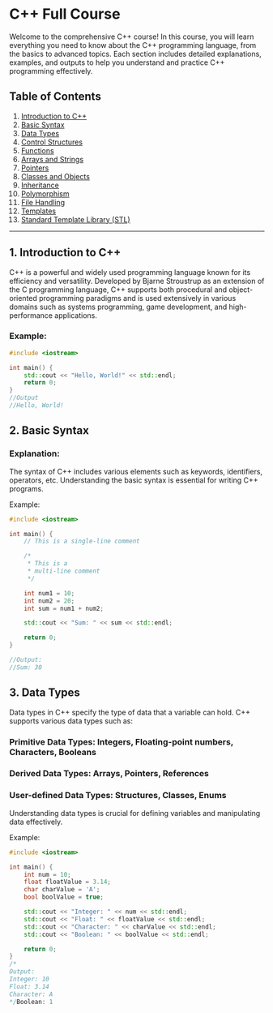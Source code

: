 # C++ Full Course

Welcome to the comprehensive C++ course! In this course, you will learn everything you need to know about the C++ programming language, from the basics to advanced topics. Each section includes detailed explanations, examples, and outputs to help you understand and practice C++ programming effectively.

## Table of Contents

1. [Introduction to C++](#1-introduction-to-c++)
2. [Basic Syntax](#2-basic-syntax)
3. [Data Types](#3-data-types)
4. [Control Structures](#4-control-structures)
5. [Functions](#5-functions)
6. [Arrays and Strings](#6-arrays-and-strings)
7. [Pointers](#7-pointers)
8. [Classes and Objects](#8-classes-and-objects)
9. [Inheritance](#9-inheritance)
10. [Polymorphism](#10-polymorphism)
11. [File Handling](#11-file-handling)
12. [Templates](#12-templates)
13. [Standard Template Library (STL)](#13-standard-template-library-stl)

---


##  1. Introduction to C++

C++ is a powerful and widely used programming language known for its efficiency and versatility. Developed by Bjarne Stroustrup as an extension of the C programming language, C++ supports both procedural and object-oriented programming paradigms and is used extensively in various domains such as systems programming, game development, and high-performance applications.

### Example:
```cpp
#include <iostream>

int main() {
    std::cout << "Hello, World!" << std::endl;
    return 0;
}
//Output
//Hello, World!
```
## 2. Basic Syntax

### Explanation:
The syntax of C++ includes various elements such as keywords, identifiers, operators, etc. Understanding the basic syntax is essential for writing C++ programs.

Example:
```cpp
#include <iostream>

int main() {
    // This is a single-line comment

    /*
     * This is a
     * multi-line comment
     */

    int num1 = 10;
    int num2 = 20;
    int sum = num1 + num2;

    std::cout << "Sum: " << sum << std::endl;

    return 0;
}

//Output:
//Sum: 30
```

## 3. Data Types

Data types in C++ specify the type of data that a variable can hold. C++ supports various data types such as:

### Primitive Data Types: Integers, Floating-point numbers, Characters, Booleans
### Derived Data Types: Arrays, Pointers, References
### User-defined Data Types: Structures, Classes, Enums

Understanding data types is crucial for defining variables and manipulating data effectively.

Example:
```cpp
#include <iostream>

int main() {
    int num = 10;
    float floatValue = 3.14;
    char charValue = 'A';
    bool boolValue = true;

    std::cout << "Integer: " << num << std::endl;
    std::cout << "Float: " << floatValue << std::endl;
    std::cout << "Character: " << charValue << std::endl;
    std::cout << "Boolean: " << boolValue << std::endl;

    return 0;
}
/*
Output:
Integer: 10
Float: 3.14
Character: A
*/Boolean: 1

